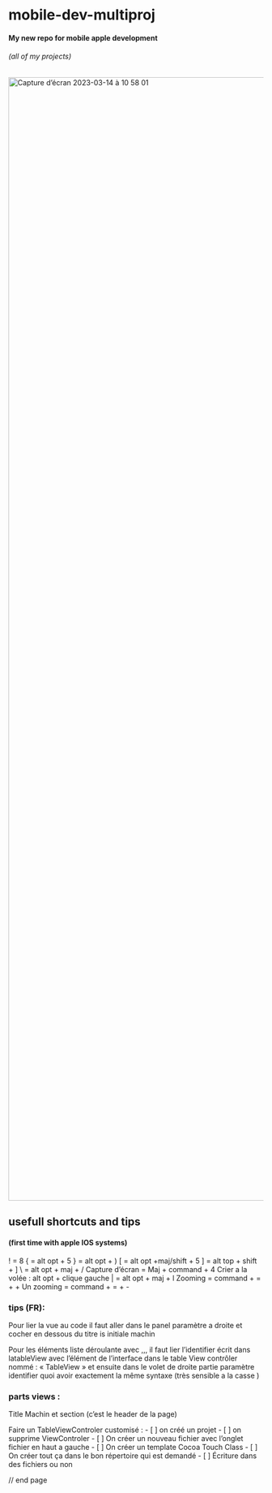 
  
# mobile-dev-multiproj
#### My new repo for mobile apple development
###### (all of my projects)


<img width="2214" alt="Capture d’écran 2023-03-14 à 10 58 01" src="https://user-images.githubusercontent.com/68735155/224965886-88e32224-3568-49d9-88d2-744dcd006b25.png">


## usefull shortcuts and tips 
#### (first time with apple IOS systems)



! = 8
{ = alt opt + 5 
} = alt opt + )
[ = alt opt +maj/shift + 5
] = alt top + shift + ]
\  = alt opt + maj + /
Capture d’écran = Maj + command + 4
Crier a la volée : alt opt + clique gauche
| = alt opt + maj + l
Zooming = command + = + +
Un zooming = command + = + -

### tips (FR): 

Pour lier la vue au code il faut aller dans le panel paramètre a droite et cocher en dessous du titre is initiale machin

Pour les éléments liste déroulante avec ,,, il faut lier l’identifier écrit dans latableView avec l’élément de l’interface dans le table View contrôler nommé : « TableView » et ensuite dans le volet de droite partie paramètre identifier quoi avoir exactement la même syntaxe (très sensible a la casse )


### parts views :

Title
Machin et section (c’est le header de la page)

Faire un TableViewControler customisé :
    - [ ] on créé un projet
    - [ ] on supprime ViewControler
    - [ ] On créer un nouveau fichier avec l’onglet fichier en haut a gauche
    - [ ] On créer un template Cocoa Touch Class
    - [ ] On créer tout ça dans le bon répertoire qui est demandé
    - [ ] Écriture dans des fichiers ou non
    



// end page

